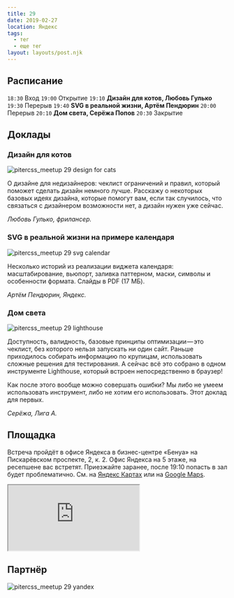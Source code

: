 ```yaml
---
title: 29
date: 2019-02-27
location: Яндекс
tags:
  - тег
  - еще тег
layout: layouts/post.njk
---
```


## Расписание
  `18:30` Вход
  `19:00` Открытие
  `19:10` **Дизайн для котов, Любовь Гулько**
  `19:30` Перерыв
  `19:40` **SVG в реальной жизни, Артём Пендюрин**
  `20:00` Перерыв
  `20:10` **Дом света, Серёжа Попов**
  `20:30` Закрытие

## Доклады

### Дизайн для котов

![pitercss_meetup 29 design for cats](/img/{{title}}/design-for-cats.png)

О дизайне для недизайнеров: чеклист ограничений и правил, который поможет сделать дизайн немного лучше. Расскажу о некоторых базовых идеях дизайна, которые помогут вам, если так случилось, что связаться с дизайнером возможности нет, а дизайн нужен уже сейчас.

_Любовь Гулько, фрилансер._

### SVG в реальной жизни на примере календаря

![pitercss_meetup 29 svg calendar](/img/{{title}}/svg-calendar.png)

Несколько историй из реализации виджета календаря: масштабирование, вьюпорт, заливка паттерном, маски, символы и особенности формата. Слайды в PDF (17 МБ).

_Артём Пендюрин, Яндекс._

### Дом света

![pitercss_meetup 29 lighthouse](/img/{{title}}/lighthouse.png)

Доступность, валидность, базовые принципы оптимизации — это чеклист, без которого нельзя запускать ни один сайт. Раньше приходилось собирать информацию по крупицам, использовать сложные решения для тестирования. А сейчас всё это собрано в одном инструменте Lighthouse, который встроен непосредственно в браузер! 

Как после этого вообще можно совершать ошибки? Мы либо не умеем использовать инструмент, либо не хотим его использовать. Этот доклад для первых.

_Серёжа, Лига А._

## Площадка

Встреча пройдёт в офисе Яндекса в бизнес-центре «Бенуа» на Пискарёвском проспекте, 2, к. 2. Офис Яндекса на 5 этаже, на ресепшене вас встретят. Приезжайте заранее, после 19:10 попасть в зал будет проблематично. Cм. на [Яндекс Картах](https://yandex.ru/maps/-/CBFOuAcSXC) или на [Google Maps](https://goo.gl/maps/Qx3jsC8YwRJ2).

<iframe src="https://www.google.com/maps/embed?pb=!1m18!1m12!1m3!1d1997.3860583468097!2d30.403777616097802!3d59.958919381883575!2m3!1f0!2f0!3f0!3m2!1i1024!2i768!4f13.1!3m3!1m2!1s0x46963226165dc4cf%3A0xef1409cf543ef1ee!2sBiznes-Tsentr+%22Benua%22!5e0!3m2!1sen!2sru!4v1551599489396" allowfullscreen></iframe>

## Партнёр

![pitercss_meetup 29 yandex](/img/{{title}}/partner.png)
